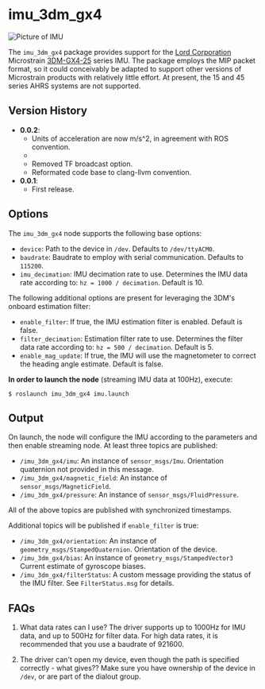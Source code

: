 # imu_3dm_gx4

![Picture of IMU](http://www.microstrain.com/sites/default/files/styles/product_image_main/public/products/GX4-25_ProductImage1.00.jpg?itok=gkOa-CBI)

The `imu_3dm_gx4` package provides support for the [Lord Corporation](http://www.microstrain.com) Microstrain [3DM-GX4-25](http://www.microstrain.com/inertial/3dm-gx4-25) series IMU. The package employs the MIP packet format, so it could conceivably be adapted to support other versions of Microstrain products with relatively little effort. At present, the 15 and 45 series AHRS systems are not supported.

## Version History

* **0.0.2**:
  - Units of acceleration are now m/s^2, in agreement with ROS convention.
  - 
  - Removed TF broadcast option.
  - Reformated code base to clang-llvm convention.
* **0.0.1**:
  - First release.

## Options

The `imu_3dm_gx4` node supports the following base options:
* `device`: Path to the device in `/dev`. Defaults to `/dev/ttyACM0`.
* `baudrate`: Baudrate to employ with serial communication. Defaults to `115200`.
* `imu_decimation`: IMU decimation rate to use. Determines the IMU data rate according to: `hz = 1000 / decimation`. Default is 10.

The following additional options are present for leveraging the 3DM's onboard estimation filter:
* `enable_filter`: If true, the IMU estimation filter is enabled. Default is false.
* `filter_decimation`: Estimation filter rate to use. Determines the filter data rate according to: `hz = 500 / decimation`. Default is 5.
* `enable_mag_update`: If true, the IMU will use the magnetometer to correct the heading angle estimate. Default is false.

**In order to launch the node** (streaming IMU data at 100Hz), execute:

`$ roslaunch imu_3dm_gx4 imu.launch`

## Output

On launch, the node will configure the IMU according to the parameters and then enable streaming node. At least three topics are published:

* `/imu_3dm_gx4/imu`: An instance of `sensor_msgs/Imu`. Orientation quaternion not provided in this message.
* `/imu_3dm_gx4/magnetic_field`: An instance of `sensor_msgs/MagneticField`.
* `/imu_3dm_gx4/pressure`: An instance of `sensor_msgs/FluidPressure`.

All of the above topics are published with synchronized timestamps.

Additional topics will be published if `enable_filter` is true:

* `/imu_3dm_gx4/orientation`: An instance of `geometry_msgs/StampedQuaternion`. Orientation of the device.
* `/imu_3dm_gx4/bias`: An instance of `geometry_msgs/StampedVector3` Current estimate of gyroscope biases.
* `/imu_3dm_gx4/filterStatus`: A custom message providing the status of the IMU filter. See `FilterStatus.msg` for details.

## FAQs

1. What data rates can I use?
The driver supports up to 1000Hz for IMU data, and up to 500Hz for filter data. For
high data rates, it is recommended that you use a baudrate of 921600.

2. The driver can't open my device, even though the path is specified correctly - what gives??
Make sure you have ownership of the device in `/dev`, or are part of the dialout group.
